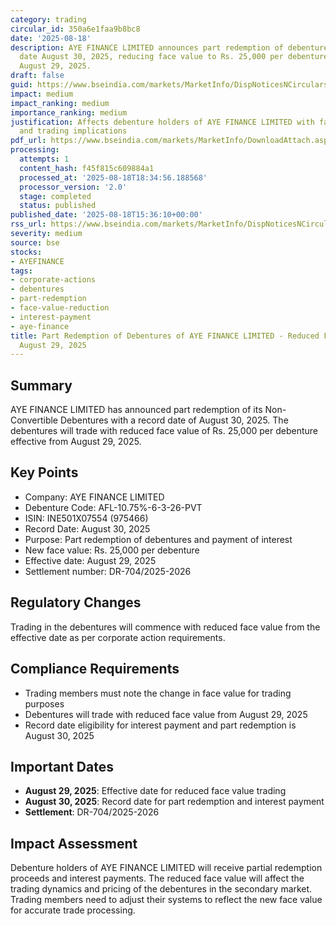 ```yaml
---
category: trading
circular_id: 350a6e1faa9b8bc8
date: '2025-08-18'
description: AYE FINANCE LIMITED announces part redemption of debentures with record
  date August 30, 2025, reducing face value to Rs. 25,000 per debenture effective
  August 29, 2025.
draft: false
guid: https://www.bseindia.com/markets/MarketInfo/DispNoticesNCirculars.aspx?Noticeid={3C525F6A-ADEF-4E28-9142-DE0D343802AA}&noticeno=20250818-65&dt=08/18/2025&icount=65&totcount=77&flag=0
impact: medium
impact_ranking: medium
importance_ranking: medium
justification: Affects debenture holders of AYE FINANCE LIMITED with face value reduction
  and trading implications
pdf_url: https://www.bseindia.com/markets/MarketInfo/DownloadAttach.aspx?id=20250818-65&attachedId=
processing:
  attempts: 1
  content_hash: f45f815c609884a1
  processed_at: '2025-08-18T18:34:56.188568'
  processor_version: '2.0'
  stage: completed
  status: published
published_date: '2025-08-18T15:36:10+00:00'
rss_url: https://www.bseindia.com/markets/MarketInfo/DispNoticesNCirculars.aspx?Noticeid={3C525F6A-ADEF-4E28-9142-DE0D343802AA}&noticeno=20250818-65&dt=08/18/2025&icount=65&totcount=77&flag=0
severity: medium
source: bse
stocks:
- AYEFINANCE
tags:
- corporate-actions
- debentures
- part-redemption
- face-value-reduction
- interest-payment
- aye-finance
title: Part Redemption of Debentures of AYE FINANCE LIMITED - Reduced Face Value Effective
  August 29, 2025
---
```


## Summary

AYE FINANCE LIMITED has announced part redemption of its Non-Convertible Debentures with a record date of August 30, 2025. The debentures will trade with reduced face value of Rs. 25,000 per debenture effective from August 29, 2025.

## Key Points

- Company: AYE FINANCE LIMITED
- Debenture Code: AFL-10.75%-6-3-26-PVT
- ISIN: INE501X07554 (975466)
- Record Date: August 30, 2025
- Purpose: Part redemption of debentures and payment of interest
- New face value: Rs. 25,000 per debenture
- Effective date: August 29, 2025
- Settlement number: DR-704/2025-2026

## Regulatory Changes

Trading in the debentures will commence with reduced face value from the effective date as per corporate action requirements.

## Compliance Requirements

- Trading members must note the change in face value for trading purposes
- Debentures will trade with reduced face value from August 29, 2025
- Record date eligibility for interest payment and part redemption is August 30, 2025

## Important Dates

- **August 29, 2025**: Effective date for reduced face value trading
- **August 30, 2025**: Record date for part redemption and interest payment
- **Settlement**: DR-704/2025-2026

## Impact Assessment

Debenture holders of AYE FINANCE LIMITED will receive partial redemption proceeds and interest payments. The reduced face value will affect the trading dynamics and pricing of the debentures in the secondary market. Trading members need to adjust their systems to reflect the new face value for accurate trade processing.